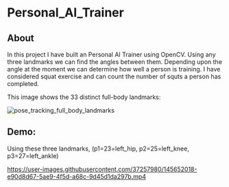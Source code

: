 # Personal_AI_Trainer

## About

In this project I have built an Personal AI Trainer using OpenCV. Using any three landmarks we can find the angles between them. Depending upon the angle at the moment we can determine how well a person is training. I have considered squat exercise and can count the number of squts a person has completed. 

This image shows the 33 distinct full-body landmarks:

![pose_tracking_full_body_landmarks](https://user-images.githubusercontent.com/37257980/145725762-2c659af2-ec3d-492b-b1b9-0c8e9157d869.png)


## Demo:
Using these three landmarks, (p1=23=left_hip, p2=25=left_knee, p3=27=left_ankle)


https://user-images.githubusercontent.com/37257980/145652018-e90d8d67-5ae9-4f5d-a68c-9d45d1da297b.mp4

